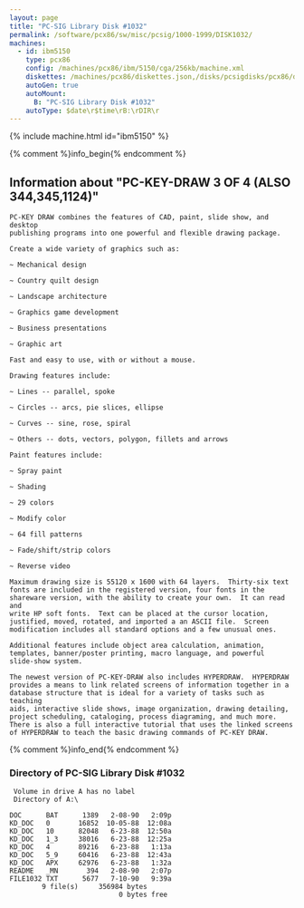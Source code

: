 ```yaml
---
layout: page
title: "PC-SIG Library Disk #1032"
permalink: /software/pcx86/sw/misc/pcsig/1000-1999/DISK1032/
machines:
  - id: ibm5150
    type: pcx86
    config: /machines/pcx86/ibm/5150/cga/256kb/machine.xml
    diskettes: /machines/pcx86/diskettes.json,/disks/pcsigdisks/pcx86/diskettes.json
    autoGen: true
    autoMount:
      B: "PC-SIG Library Disk #1032"
    autoType: $date\r$time\rB:\rDIR\r
---
```


{% include machine.html id="ibm5150" %}

{% comment %}info_begin{% endcomment %}

## Information about "PC-KEY-DRAW 3 OF 4 (ALSO 344,345,1124)"

    PC-KEY DRAW combines the features of CAD, paint, slide show, and desktop
    publishing programs into one powerful and flexible drawing package.
    
    Create a wide variety of graphics such as:
    
    ~ Mechanical design
    
    ~ Country quilt design
    
    ~ Landscape architecture
    
    ~ Graphics game development
    
    ~ Business presentations
    
    ~ Graphic art
    
    Fast and easy to use, with or without a mouse.
    
    Drawing features include:
    
    ~ Lines -- parallel, spoke
    
    ~ Circles -- arcs, pie slices, ellipse
    
    ~ Curves -- sine, rose, spiral
    
    ~ Others -- dots, vectors, polygon, fillets and arrows
    
    Paint features include:
    
    ~ Spray paint
    
    ~ Shading
    
    ~ 29 colors
    
    ~ Modify color
    
    ~ 64 fill patterns
    
    ~ Fade/shift/strip colors
    
    ~ Reverse video
    
    Maximum drawing size is 55120 x 1600 with 64 layers.  Thirty-six text
    fonts are included in the registered version, four fonts in the
    shareware version, with the ability to create your own.  It can read and
    write HP soft fonts.  Text can be placed at the cursor location,
    justified, moved, rotated, and imported a an ASCII file.  Screen
    modification includes all standard options and a few unusual ones.
    
    Additional features include object area calculation, animation,
    templates, banner/poster printing, macro language, and powerful
    slide-show system.
    
    The newest version of PC-KEY-DRAW also includes HYPERDRAW.  HYPERDRAW
    provides a means to link related screens of information together in a
    database structure that is ideal for a variety of tasks such as teaching
    aids, interactive slide shows, image organization, drawing detailing,
    project scheduling, cataloging, process diagraming, and much more.
    There is also a full interactive tutorial that uses the linked screens
    of HYPERDRAW to teach the basic drawing commands of PC-KEY DRAW.
{% comment %}info_end{% endcomment %}


### Directory of PC-SIG Library Disk #1032

     Volume in drive A has no label
     Directory of A:\

    DOC      BAT      1389   2-08-90   2:09p
    KD_DOC   0       16852  10-05-88  12:08a
    KD_DOC   10      82048   6-23-88  12:50a
    KD_DOC   1_3     38016   6-23-88  12:25a
    KD_DOC   4       89216   6-23-88   1:13a
    KD_DOC   5_9     60416   6-23-88  12:43a
    KD_DOC   APX     62976   6-23-88   1:32a
    README   _MN       394   2-08-90   2:07p
    FILE1032 TXT      5677   7-10-90   9:39a
            9 file(s)     356984 bytes
                               0 bytes free
